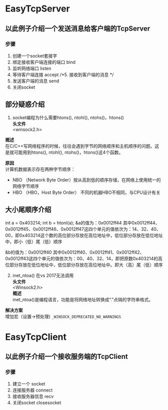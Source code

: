 EasyTcpServer
====
以此例子介绍一个发送消息给客户端的TcpServer
----
### 步骤
1. 创建一个socket套接字
2. 绑定接收客户端连接的端口 bind
3. 监听网络端口 listen
4. 等待客户端连接 accept
/*5. 接收到客户端的消息 */
5. 发送客户端的消息 send
6. 关闭socket


部分疑惑介绍
----
1. socket编程为什么需要htons(), ntohl(), ntohs()，htons() <BR>
**头文件**<BR>
<winsock2.h>

**概述**<BR>
在C/C++写网络程序的时候，往往会遇到字节的网络顺序和主机顺序的问题。这是就可能用到htons(), ntohl(), ntohs()，htons()这4个函数。

**原因**<BR>
计算机数据表示存在两种字节顺序：
* NBO （Network Byte Order）按从高到低的顺序存储，在网络上使用统一的网络字节顺序
* HBO （HBO，Host Byte Order） 不同的机器HBO不相同，与CPU设计有关


大小尾顺序介绍
----
int a = 0x403214;
int b = htonl(a);
&a的值为：0x0012ff44
其中0x0012ff44、0x0012ff45、0x0012ff46、0x0012ff47这四个单元的值依次为：14、32、40、00，即0x403214这个数的高位部分存放在高位地址中，低位部分存放在低位地址中，即小（低）尾（低）顺序

&b的值为：0x0012ff40
其中0x0012ff40、0x0012ff41、0x0012ff42、0x0012ff43这四个单元的值依次为：00、40、32、14，即把原数0x403214的高位部分存放在低位地址中，低位部分存放在高位地址中。即大（高）尾（低）顺序


2. inet_ntoa() 在vs 2017无法调用<BR>
**头文件**<BR>
<Winsock2.h> <BR>
**概述**<BR>
inet_ntoa()是编程语言，功能是将网络地址转换成“.”点隔的字符串格式。

**解决方案**<BR>
增加宏（设置->预处理) `_WINSOCK_DEPRECATED_NO_WARNINGS`


EasyTcpClient
====
以此例子介绍一个接收服务端的TcpClient
----
### 步骤
1. 建立一个 socket
2. 连接服务器 connect
3. 接收服务器信息 recv
4. 关闭socket closesocket




